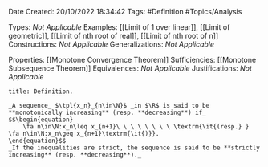 <div class="topSpace"></div>

Date Created: 20/10/2022 18:34:42
Tags: #Definition #Topics/Analysis

Types: _Not Applicable_
Examples: [[Limit of 1 over linear]], [[Limit of geometric]], [[Limit of nth root of real]], [[Limit of nth root of n]]
Constructions: _Not Applicable_
Generalizations: _Not Applicable_

Properties: [[Monotone Convergence Theorem]]
Sufficiencies: [[Monotone Subsequence Theorem]]
Equivalences: _Not Applicable_
Justifications: _Not Applicable_

``` ad-Definition
title: Definition.

_A sequence_ $\tpl{x_n}_{n\in\N}$ _in $\R$ is said to be **monotonically increasing** (resp. **decreasing**) if_
$$\begin{equation}
    \fa n\in\N:x_n\leq x_{n+1}\ \ \ \ \ \ \ \ \textrm{\it{(resp.} } \fa n\in\N:x_n\geq x_{n+1}\textrm{\it{)}}.
\end{equation}$$
_If the inequalities are strict, the sequence is said to be **strictly increasing** (resp. **decreasing**)._

```
